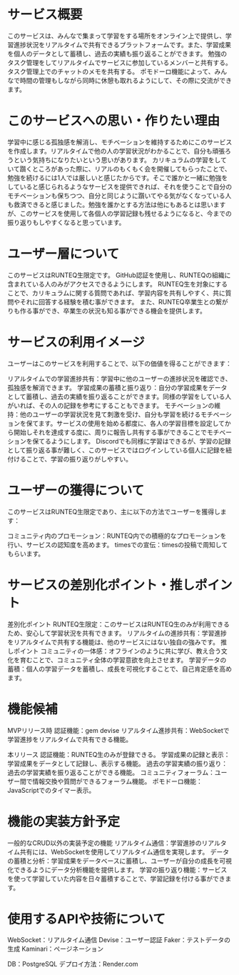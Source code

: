 # サービス概要
このサービスは、みんなで集まって学習をする場所をオンライン上で提供し、学習進捗状況をリアルタイムで共有できるプラットフォームです。また、学習成果を個人のデータとして蓄積し、過去の実績も振り返ることができます。
勉強のタスク管理をしてリアルタイムでサービスに参加しているメンバーと共有する。
タスク管理上でのチャットのメモを共有する。
ポモドーロ機能によって、みんなで時間の管理もしながら同時に休憩も取れるようにして、その際に交流ができます。

# このサービスへの思い・作りたい理由
学習中に感じる孤独感を解消し、モチベーションを維持するためにこのサービスを作成します。リアルタイムで他の人の学習状況がわかることで、自分も頑張ろうという気持ちになりたいという思いがあります。
カリキュラムの学習をしていて躓くところがあった際に、リアルのもくもく会を開催してもらったことで、勉強を続けるには1人では厳しいと感じたからです。そこで誰かと一緒に勉強をしていると感じられるようなサービスを提供できれば、それを使うことで自分のモチベーションも保ちつつ、自分と同じように躓いてやる気がなくなっている人も救済できると感じました。勉強を誰かとする方法は他にもあるとは思いますが、このサービスを使用して各個人の学習記録も残せるようになると、今までの振り返りもしやすくなると思っています。

# ユーザー層について
このサービスはRUNTEQ生限定です。
GitHub認証を使用し、RUNTEQの組織に含まれている人のみがアクセスできるようにします。
RUNTEQ生を対象にすることで、カリキュラムに関する質問であれば、学習内容を共有しやすく、共に質問やそれに回答する経験を積む事ができます。
また、RUNTEQ卒業生との繋がりも作る事ができ、卒業生の状況も知る事ができる機会を提供します。

# サービスの利用イメージ
ユーザーはこのサービスを利用することで、以下の価値を得ることができます：

リアルタイムでの学習進捗共有：学習中に他のユーザーの進捗状況を確認でき、孤独感を解消できます。
学習成果の蓄積と振り返り：自分の学習成果をデータとして蓄積し、過去の実績を振り返ることができます。同様の学習をしている人がいれば、その人の記録を参考にすることもできます。
モチベーションの維持：他のユーザーの学習状況を見て刺激を受け、自分も学習を続けるモチベーションを保てます。サービスの使用を始める都度に、各人の学習目標を設定してから開始しそれを達成する度に、周りに報告し共有する事ができることでモチベーションを保てるようにします。
Discordでも同様に学習はできるが、学習の記録として振り返る事が難しく、このサービスではログインしている個人に記録を紐付けることで、学習の振り返りがしやすい。

# ユーザーの獲得について
このサービスはRUNTEQ生限定であり、主に以下の方法でユーザーを獲得します：

コミュニティ内のプロモーション：RUNTEQ内での積極的なプロモーションを行い、サービスの認知度を高めます。
timesでの宣伝：timesの投稿で周知してもらいます。

# サービスの差別化ポイント・推しポイント
差別化ポイント
RUNTEQ生限定：このサービスはRUNTEQ生のみが利用できるため、安心して学習状況を共有できます。
リアルタイムの進捗共有：学習進捗をリアルタイムで共有する機能は、他のサービスにはない独自の強みです。
推しポイント
コミュニティの一体感：オフラインのように共に学び、教え合う文化を育むことで、コミュニティ全体の学習意欲を向上させます。
学習データの蓄積：個人の学習データを蓄積し、成長を可視化することで、自己肯定感を高めます。

# 機能候補
MVPリリース時
認証機能：gem devise
リアルタイム進捗共有：WebSocketで学習進捗をリアルタイムで共有できる機能。

本リリース
認証機能：RUNTEQ生のみが登録できる。
学習成果の記録と表示：学習成果をデータとして記録し、表示する機能。
過去の学習実績の振り返り：過去の学習実績を振り返ることができる機能。
コミュニティフォーラム：ユーザー間で情報交換や質問ができるフォーラム機能。
ポモドーロ機能：JavaScriptでのタイマー表示。

# 機能の実装方針予定
一般的なCRUD以外の実装予定の機能
リアルタイム通信：学習進捗のリアルタイム共有には、WebSocketを使用してリアルタイム通信を実現します。
データの蓄積と分析：学習成果をデータベースに蓄積し、ユーザーが自分の成長を可視化できるようにデータ分析機能を提供します。
学習の振り返り機能：サービスを使って学習していた内容を日々蓄積することで、学習記録を付ける事ができます。

# 使用するAPIや技術について
WebSocket：リアルタイム通信
Devise：ユーザー認証
Faker：テストデータの生成
Kaminari：ページネーション

DB：PostgreSQL
デプロイ方法：Render.com
